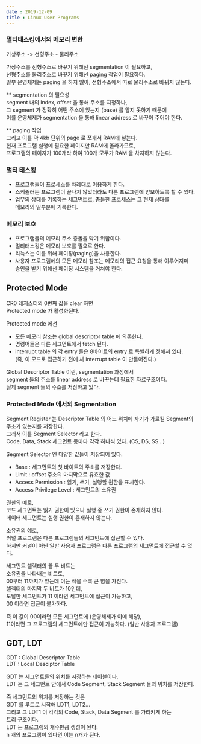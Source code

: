 ```yaml
---
date : 2019-12-09
title : Linux User Programs
---
```


### 멀티태스킹에서의 메모리 변환
가상주소 -> 선형주소 - 물리주소

가상주소를 선형주소로 바꾸기 위해선 segmentation 이 필요하고,  
선형주소를 물리주소로 바꾸기 위해선 paging 작업이 필요하다.  
일부 운영체제는 paging 을 하지 않아, 선형주소에서 따로 물리주소로 바뀌지 않는다.   

** segmentation 의 필요성  
segment 내의 index, offset 을 통해 주소를 지정하나,  
그 segment 가 정확히 어떤 주소에 있는지 (base) 를 알지 못하기 때문에  
이를 운영체제가 segmentation 을 통해 linear address 로 바꾸어 주어야 한다.  
  
** paging 작업  
그리고 이를 약 4kb 단위의 page 로 쪼개서 RAM에 넣는다.  
현재 프로그램 실행에 필요한 페이지만 RAM에 올라가므로,  
프로그램의 페이지가 100개라 하여 100개 모두가 RAM 을 차지하지 않는다.  


### 멀티 태스킹

- 프로그램들이 프로세스를 차례대로 이용하게 한다.  
- 스케쥴러는 프로그램이 끝나지 않았더라도 다른 프로그램에 양보하도록 할 수 있다.  
- 업무의 상태를 기록하는 세그먼트로, 충돌한 프로세스는 그 현재 상태를  
  메모리의 일부분에 기록한다.  


### 메모리 보호

- 프로그램들의 메모리 주소 충돌을 막기 위함이다.  
- 멀티태스킹은 메모리 보호를 필요로 한다.  
- 리눅스는 이를 위해 페이징(paging)을 사용한다.  
- 사용자 프로그램에의 모든 메모리 참조는 메모리의 접근 요청을 통해 이루어지며  
  승인을 받기 위해선 페이징 시스템을 거쳐야 한다.  
  
  
## Protected Mode
CR0 레지스터의 0번째 값을 clear 하면  
Protected mode 가 활성화된다.  

Protected mode 에선  
- 모든 메모리 참조는 global descriptor table 에 의존한다.  
- 명령어들은 다른 세그먼트에서 fetch 된다.  
- interrupt table 의 각 entry 들은 8바이트의 entry 로 특별하게 정해져 있다.  
  (즉, 이 모드로 접근하기 전에 새 interrupt table 이 만들어진다.)
  
Global Descriptor Table 이란, segmentation 과정에서  
segment 들의 주소를 linear address 로 바꾸는데 필요한 자료구조이다.  
실제 segment 들의 주소를 저장하고 있다.  


### Protected Mode 에서의 Segmentation  
Segment Register 는 
Descriptor Table 의 어느 위치에 자기가 가르킬 Segment의 주소가 있는지를 저장한다.  
그래서 이를 Segment Selector 라고 한다.  
Code, Data, Stack 세그먼트 등마다 각각 하나씩 있다. (CS, DS, SS...)  

Segment Selector 엔 다양한 값들이 저장되어 있다.  

- Base : 세그먼트의 첫 바이트의 주소를 저장한다.  
- Limit : offset 주소의 마지막으로 유효한 값  
- Access Permission : 읽기, 쓰기, 실행할 권한을 표시한다.   
- Access Privilege Level : 세그먼트의 소유권  

권한의 예로,  
코드 세그먼트는 읽기 권한이 있으나 실행 중 쓰기 권한이 존재하지 않다.  
데이터 세그먼트는 실행 권한이 존재하지 않는다.  

소유권의 예로,  
커널 프로그램은 다른 프로그램들의 세그먼트에 접근할 수 있다.  
하지만 커널이 아닌 일반 사용자 프로그램은 다른 프로그램의 세그먼트에 접근할 수 없다.  

세그먼트 셀렉터의 끝 두 비트는  
소유권을 나타내는 비트로,  
00부터 11까지가 있는데 이는 작을 수록 큰 힘을 가진다.  
셀렉터의 마지막 두 비트가 10인데,  
도달한 세그먼트가 11 이라면 세그먼트에 접근이 가능하고,  
00 이라면 접근이 불가하다. 

즉 이 값이 00이라면 모든 세그먼트에 (운영체제가 이에 해당),  
11이라면 그 프로그램의 세그먼트에만 접근이 가능하다. (일반 사용자 프로그램)  

## GDT, LDT

GDT : Global Descriptor Table  
LDT : Local Desciptor Table  

GDT 는 세그먼트들의 위치를 저장하는 테이블이다.  
LDT 는 그 세그먼트 안에서 Code Segment, Stack Segment 들의 위치를 저장한다.  

즉 세그먼트의 위치를 저장하는 것은  
GDT 를 루트로 시작해 LDT1, LDT2...  
그리고 그 LDT1 이 각각의 Code, Stack, Data Segment 를 가리키게 하는  
트리 구조이다.  
LDT 는 프로그램의 개수만큼 생성이 된다.  
n 개의 프로그램이 있다면 이는 n개가 된다.  
